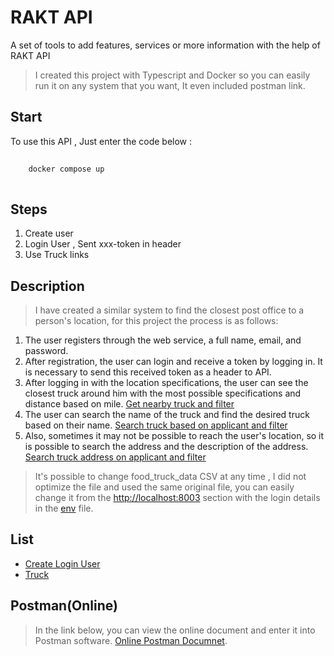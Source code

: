 # RAKT API

A set of tools to add features, services or more information with the help of RAKT API

> I created this project with Typescript and Docker so you can easily run it on any system that you want, It even included postman link.

## Start

To use this API , Just enter the code below :

```sh
	
	docker compose up
	
```

## Steps

1. Create user
2. Login User , Sent xxx-token in header
3. Use Truck links

## Description

> I have created a similar system to find the closest post office to a person's location, for this project the process is as follows:
1. The user registers through the web service, a full name, email, and password.
2. After registration, the user can login and receive a token by logging in. It is necessary to send this received token as a header to API. 
3. After logging in with the location specifications, the user can see the closest truck around him with the most possible specifications and distance based on mile. [Get nearby truck and filter](./Truck/truck.md)
4. The user can search the name of the truck and find the desired truck based on their name. [Search truck based on applicant and filter](./Truck/get-search-applicant.md)
5. Also, sometimes it may not be possible to reach the user's location, so it is possible to search the address and the description of the address. [Search truck address on applicant and filter](./Truck/get-search-address.md)

> It's possible to change food_truck_data CSV at any time , I did not optimize the file and used the same original file, you can easily change it from the [http://localhost:8003](http://localhost:8003) section with the login details in the [env](./.env) file.

## List
- [Create Login User](./Create_Login_User)
- [Truck](./Truck)

## Postman(Online)
>In the link below, you can view the online document and enter it into Postman software.
[Online Postman Documnet](https://documenter.getpostman.com/view/12464310/2s9YeK4VX5).